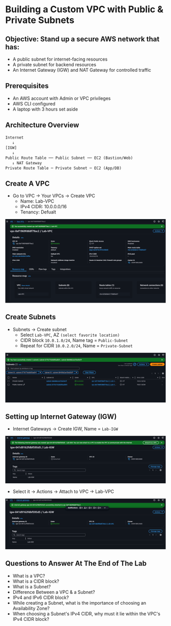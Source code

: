 # Building a Custom VPC with Public & Private Subnets

## Objective: Stand up a secure AWS network that has:
- A public subnet for internet-facing resources
- A private subnet for backend resources
- An Internet Gateway (IGW) and NAT Gateway for controlled traffic

## Prerequisites
- An AWS account with Admin or VPC privileges
- AWS CLI configured
- A laptop with 3 hours set aside

## Architecture Overview
```vbnet
Internet  
   ↓  
[IGW]  
   ↓  
Public Route Table ── Public Subnet ── EC2 (Bastion/Web)  
   ↓ NAT Gateway  
Private Route Table ─ Private Subnet ─ EC2 (App/DB)
```

## Create A VPC
- Go to VPC → Your VPCs → Create VPC
    - Name: Lab-VPC
    - IPv4 CIDR: 10.0.0.0/16
    - Tenancy: Defualt

![Successfully created VPC](./images/created_vpc.png)

## Create Subnets
- Subnets → Create subnet
    - Select `Lab-VPC`, AZ `(select favorite location)`
    - CIDR block `10.0.1.0/24`, Name tag = `Public-Subnet`
    - Repeat for CIDR `10.0.2.0/24`, Name = `Private-Subnet`

![Successfully created Subnets](./images/created_subnets.png)

## Setting up Internet Gateway (IGW)
- Internet Gateways → Create IGW, Name = `Lab-IGW`

![Successfully created IGW](./images/created_igw.png)
- Select it → Actions → Attach to VPC → Lab-VPC

![Attached IGW to VPC](./images/attached_igw-2-vpc.png)

## Questions to Answer At The End of The Lab
- What is a VPC?
- What is a CIDR block?
- What is a Subnet?
- Difference Between a VPC & a Subnet?
- IPv4 and IPv6 CIDR block?
- While creating a Subnet, what is the importance of choosing an Availability Zone?
- When choosing a Subnet's IPv4 CIDR, why must it lie within the VPC's IPv4 CIDR block?